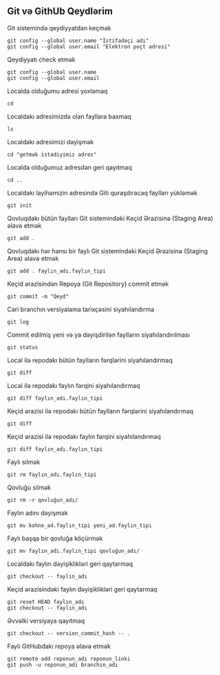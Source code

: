 ## Git və GithUb Qeydlərim

Git sistemində qeydiyyatdan keçmək

```
git config --global user.name "İstifadəçi adı"
git config --global user.email "Elektron poçt adresi"
```
Qeydiyyatı check etmək

```
git config --global user.name
git config --global user.email
```
Localda olduğumu adresi yoxlamaq
```
cd
```
Localdakı adresimizdə olan fayllara baxmaq
```
ls
```
Localdakı adresimizi dəyişmək
```
cd "getmək istədiyimiz adres"
```
Localda olduğumuz adresdən geri qayıtmaq
```
cd ..
```
Localdakı layihəmizin adresində Giti quraşdıracaq faylları yükləmək
```
git init
```
Qovluqdakı bütün faylları Git sistemindəki Keçid Ərazisinə (Staging Area) əlavə etmək
```
git add .
```
Qovluqdakı hər hansı bir faylı Git sistemindəki Keçid Ərazisinə (Staging Area) əlavə etmək
```
git add . faylın_adı.faylın_tipi
```
Keçid ərazisindən Repoya (Git Repository) commit etmək
```
git commit -m "Qeyd"
```
Cari branchın versiyalama tarixçəsini siyahılandırma
```
git log
```
Commit edilmiş yeni və ya dəyişdirilən faylların siyahılandırılması
```
git status
```
Local ilə repodakı bütün faylların fərqlərini siyahılandırmaq
```
git diff
```
Local ilə repodakı faylın fərqini siyahılandırmaq
```
git diff faylın_adı.faylın_tipi
```
Keçid ərazisi ilə repodakı bütün faylların fərqlərini siyahılandırmaq
```
git diff
```
Keçid ərazisi ilə repodakı faylın fərqini siyahılandırmaq
```
git diff faylın_adı.faylın_tipi
```
Faylı silmək
```
git rm faylın_adı.faylın_tipi
```
Qovluğu silmək
```
git rm -r qovluğun_adı/
```
Faylın adını dəyişmək
```
git mv kohne_ad.faylın_tipi yeni_ad.faylın_tipi
```
Faylı başqa bir qovluğa köçürmək
```
git mv faylın_adı.faylın_tipi qovluğun_adı/
```
Localdakı faylın dəyişiklikləri geri qaytarmaq
```
git checkout -- faylın_adı
```
Keçid ərazisindəki faylın dəyişiklikləri geri qaytarmaq
```
git reset HEAD faylın_adı
git checkout -- faylın_adı
```
Əvvəlki versiyaya qayıtmaq
```
git checkout -- version_commit_hash -- .
```
Faylı GitHubdakı repoya əlavə etmək
```
git remote add reponun_adı reponun_linki
git push -u reponun_adı branchın_adı
```
